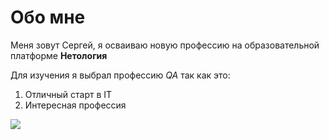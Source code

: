# Обо мне
Меня зовут Сергей, я осваиваю новую профессию на образовательной платформе **Нетология**

Для изучения я выбрал профессию *QA* так как это:
1. Отличный старт в IT
2. Интересная профессия

![](https://phonoteka.org/uploads/posts/2021-05/1622201087_4-phonoteka_org-p-tornado-art-krasivo-4.jpg)
